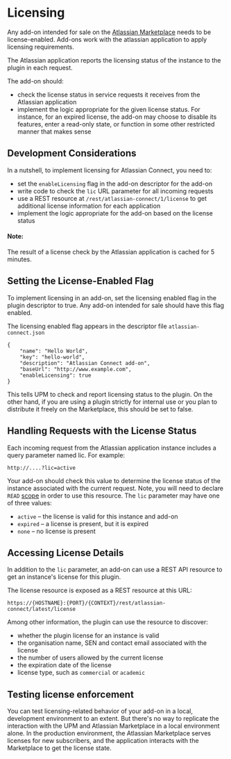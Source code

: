 # Licensing

Any add-on intended for sale on the [Atlassian Marketplace](https://marketplace.atlassian.com) needs
to be license-enabled. Add-ons work with the atlassian application to apply licensing requirements.

The Atlassian application reports the licensing status of the instance to the plugin in each request.

The add-on should:

 * check the license status in service requests it receives from the Atlassian application
 * implement the logic appropriate for the given license status. For instance, for an expired
   license, the add-on may choose to disable its features, enter a read-only state, or function
   in some other restricted manner that makes sense

## Development Considerations

In a nutshell, to implement licensing for Atlassian Connect, you need to:

 * set the `enableLicensing` flag in the add-on descriptor for the add-on
 * write code to check the `lic` URL parameter for all incoming requests
 * use a REST resource at `/rest/atlassian-connect/1/license` to get additional license information
   for each application
 * implement the logic appropriate for the add-on based on the license status

#### Note:
The result of a license check by the Atlassian application is cached for 5 minutes.

## Setting the License-Enabled Flag

To implement licensing in an add-on, set the licensing enabled flag in the plugin descriptor to
true. Any add-on intended for sale should have this flag enabled.

The licensing enabled flag appears in the descriptor file `atlassian-connect.json`

```
{
    "name": "Hello World",
    "key": "hello-world",
    "description": "Atlassian Connect add-on",
    "baseUrl": "http://www.example.com",
    "enableLicensing": true
}
```

This tells UPM to check and report licensing status to the plugin. On the other hand, if you are
using a plugin strictly for internal use or you plan to distribute it freely on the Marketplace,
this should be set to false.

## Handling Requests with the License Status

Each incoming request from the Atlassian application instance includes a query parameter named lic.
For example:

```
http://....?lic=active
```

Your add-on should check this value to determine the license status of the instance associated with
the current request. Note, you will need to declare `READ` [scope](../scopes/scopes.html) in order
to use this resource. The `lic` parameter may have one of three values:

 * `active` – the license is valid for this instance and add-on
 * `expired` – a license is present, but it is expired
 * `none` – no license is present

## Accessing License Details

In addition to the `lic` parameter, an add-on can use a REST API resource to get an instance's
license for this plugin.

The license resource is exposed as a REST resource at this URL:

```
https://{HOSTNAME}:{PORT}/{CONTEXT}/rest/atlassian-connect/latest/license
```

Among other information, the plugin can use the resource to discover:

 * whether the plugin license for an instance is valid
 * the organisation name, SEN and contact email associated with the license
 * the number of users allowed by the current license
 * the expiration date of the license
 * license type, such as `commercial` or `academic`

## Testing license enforcement

You can test licensing-related behavior of your add-on in a local, development environment to an
extent. But there's no way to replicate the interaction with the UPM and Atlassian Marketplace in a
local environment alone. In the production environment, the Atlassian Marketplace serves licenses
for new subscribers, and the application interacts with the Marketplace to get the license state.

